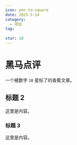 ```yaml
---
icon: pen-to-square
date: 2025-5-14
category:
  - 项目
tag:
  
star: 10
---
```


# 黑马点评

一个被数字 `10` 星标了的香蕉文章。

<!-- more -->

## 标题 2

这里是内容。

### 标题 3

这里是内容。
